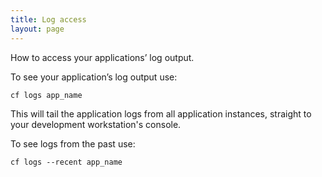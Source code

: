 ```yaml
---
title: Log access
layout: page
---
```


<p class="abstract"> How to access your applications’ log output.</p>

To see your application’s log output use:

```
cf logs app_name
```

This will tail the application logs from all application instances, straight to your development workstation's console.

To see logs from the past use:

```
cf logs --recent app_name
```

